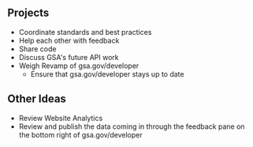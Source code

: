 


## Projects

* Coordinate standards and best practices
* Help each other with feedback
* Share code
* Discuss GSA's future API work
* Weigh Revamp of gsa.gov/developer
  * Ensure that gsa.gov/developer stays up to date

## Other Ideas
* Review Website Analytics 
* Review and publish the data coming in through the feedback pane on the bottom right of gsa.gov/developer


